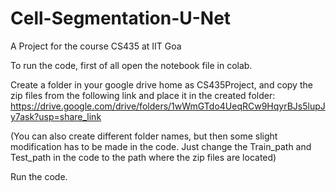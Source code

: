 # Cell-Segmentation-U-Net
A Project for the course CS435 at IIT Goa


To run the code, first of all open the notebook file in colab.

Create a folder in your google drive home as CS435Project, and copy the zip files from the following link and place it in the created folder:
https://drive.google.com/drive/folders/1wWmGTdo4UeqRCw9HqyrBJs5lupJy7ask?usp=share_link

(You can also create different folder names, but then some slight modification has to be made in the code. Just change the Train_path and Test_path in the code to the path where the zip files are located)

Run the code.
